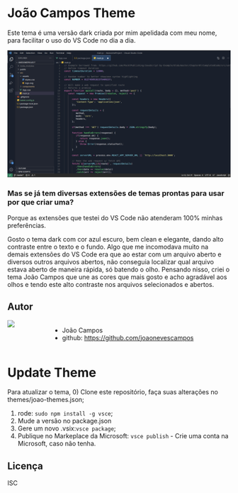# João Campos Theme

Este tema é uma versão dark criada por mim apelidada com meu nome, para facilitar o uso do VS Code no dia a dia.

![preview](assets/preview-joao-theme.png)

### **Mas se já tem diversas extensões de temas prontas para usar por que criar uma?**

Porque as extensões que testei do VS Code não atenderam 100% minhas preferências.

Gosto o tema dark com cor azul escuro, bem clean e elegante, dando alto contraste entre o texto e o fundo. Algo que me incomodava muito na demais extensões do VS Code era que ao estar com um arquivo aberto e diversos outros arquivos abertos, não conseguia localizar qual arquivo estava aberto de maneira rápida, só batendo o olho. Pensando nisso, criei o tema João Campos que une as cores que mais gosto e acho agradável aos olhos e tendo este alto contraste nos arquivos selecionados e abertos. 

## Autor
<div style="display:flex">
    <img src="https://avatars.githubusercontent.com/u/126534395?s=400&u=14ff691805ccc3f323d42cea0cf9d2da476dbc4b&v=4" width="100">

- João Campos
- github: https://github.com/joaonevescampos
</div>

# Update Theme
Para atualizar o tema, 
0) Clone este repositório, faça suas alterações no themes/joao-themes.json;
1) rode: `sudo npm install -g vsce`;
2) Mude a versão no package.json
3) Gere um novo .vsix:`vsce package`;
4) Publique no Markeplace da Microsoft: `vsce publish` - Crie uma conta na Microsoft, caso não tenha.

## Licença
ISC